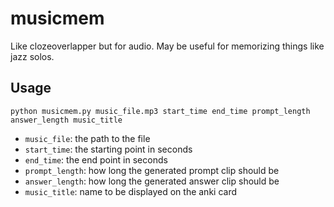# musicmem
Like clozeoverlapper but for audio. May be useful for memorizing things like jazz solos.

Usage 
---
```
python musicmem.py music_file.mp3 start_time end_time prompt_length answer_length music_title
```

* `music_file`: the path to the file 
* `start_time`: the starting point in seconds
* `end_time`: the end point in seconds
* `prompt_length`: how long the generated prompt clip should be
* `answer_length`: how long the generated answer clip should be
* `music_title`: name to be displayed on the anki card
